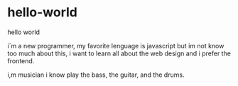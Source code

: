 # hello-world

hello world

i´m a new programmer, my favorite lenguage is javascript but im not know too much about this, 
i want to learn all about the web design and i prefer the frontend.

i,m musician i know play the bass, the guitar, and the drums.
